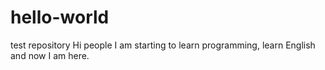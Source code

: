 # hello-world
test repository
Hi people
I am starting to learn programming, learn English and now I am here.
